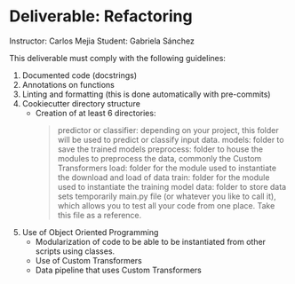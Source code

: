 # Deliverable: Refactoring

Instructor: Carlos Mejia
Student: Gabriela Sánchez

This deliverable must comply with the following guidelines:

1. Documented code (docstrings)
2. Annotations on functions
3. Linting and formatting (this is done automatically with pre-commits)
4. Cookiecutter directory structure
    - Creation of at least 6 directories:
        > predictor or classifier: depending on your project, this folder will be used to predict or classify input data.
        > models: folder to save the trained models
        > preprocess: folder to house the modules to preprocess the data, commonly the Custom Transformers
        > load: folder for the module used to instantiate the download and load of data
        > train: folder for the module used to instantiate the training model
        > data: folder to store data sets temporarily
        > main.py file (or whatever you like to call it), which allows you to test all your code from one place. Take this file as a reference.
5. Use of Object Oriented Programming
    - Modularization of code to be able to be instantiated from other scripts using classes.
    - Use of Custom Transformers
    - Data pipeline that uses Custom Transformers